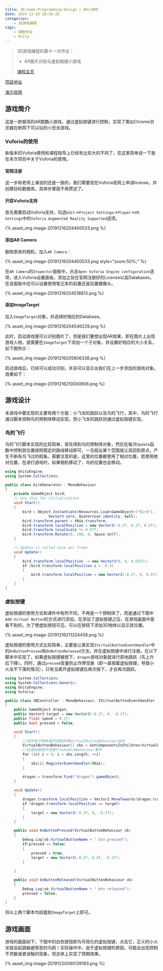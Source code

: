 ```yaml
---
title: 3D-Game-Programming-Design | AR小游戏
date: 2019-12-16 16:58:28
categories: 
	- 3D游戏编程
tags: 
	- 课程作业	
	- Unity
---
```


> 3D游戏编程的第十一次作业：
>
> + AR图片识别与虚拟按键小游戏
>
> [课程主页](https://pmlpml.github.io/unity3d-learning/12-AR-and-MR)

<!-- more -->

[项目地址](https://github.com/DanielXuuuuu/Unity3D-Learning/tree/master/AR_Game)

[演示视频](https://www.bilibili.com/video/av79896695/) 

## 游戏简介

这是一款极简的AR跑酷小游戏，通过虚拟按键进行控制，实现了类似Chrome浏览器在断网下可以玩的小恐龙游戏。

### Vuforia的使用

新版本的Vuforia使用和课程指导上已经有比较大的不同了，在这里简单说一下我在本次项目中关于Vuforia的使用。

#### 官网注册

这一步和老师上课说的还是一致的，我们需要现在Vuforia官网上申请license，并创建目标数据库。具体步骤就不再赘述了。

#### 开启Vuforia支持

首先需要启动Vuforia支持，勾选`Edit`->`Project Settings`->`Player`->`XR Settings`中的`Vuforia Augmented Reality Supported`选项。

{% asset_img image-20191216204400533.png %}

#### 添加AR Camera

删除原来的相机，加入`AR Camera`：

{% asset_img image-20191216204400533.png style="zoom:50%;" %}

在`AR Camera`的`Inspector`面板中，点击`Open Vuforia Engine configuration`选项，进入Vuforia设置面板，添加之前在官网注册好的License以及Databases，在该面板中还可以设置使用笔记本的前置还是后置摄像头。

{% asset_img image-20191216204518813.png %}

#### 添加ImageTarget

加入`ImageTarget`对象，并选择好相应的Database。

{% asset_img image-20191216204546229.png %}

此时，启动游戏便可以识别图片了，但是我们要想出现AR效果，即在图片上出现游戏人物，就需要在`ImageTarget`下添加一个子对象，并设置好相应的大小关系，如下图所示：

{% asset_img image-20191216205806338.png %}

启动游戏后，已经可以成功识别，并且可以显示出我们在上一步添加的游戏对象。效果如下：

{% asset_img image-20191216210000806.png %}

## 游戏设计

本游戏中要实现的主要有两个方面：小飞龙的跳跃以及鸟的飞行，其中，鸟的飞行通过脚本控制鸟的预制体移动实现，而小飞龙的跳跃则通过虚拟按键实现。

### 鸟的飞行

鸟的飞行脚本实现的比较简单，首先得到鸟的预制体对象，然后在每次`Update`函数中控制其位置按照既定的路线移动即可，一旦超出某个范围就让其回到原点，产生不断有鸟飞过的假象。需要注意的是，这里的位置都使用了相对位置，若使用绝对位置，在进行游戏时，如果相机移动了，鸟的位置也会移动。

```c#
using UnityEngine;
using System.Collections;

public class birdGenerator : MonoBehaviour
{
    private GameObject bird;
    // Use this for initialization
    void Start()
    {
        bird = Object.Instantiate(Resources.Load<GameObject>("bird"),
                    Vector3.zero, Quaternion.identity, null);
        bird.transform.parent = this.transform;
        bird.transform.localPosition = new Vector3(-0.2f, 0.1f, 0.5f);
        bird.transform.localScale *= 0.07f;
        bird.transform.Rotate(0, 180, 0, Space.Self); 
    }

    // Update is called once per frame
    void Update()
    {
        bird.transform.localPosition -= new Vector3(0, 0, 0.015f);
        if (bird.transform.localPosition.z < -0.4)
        {
            bird.transform.localPosition = new Vector3(-0.2f, 0, 0.5f);
        }   
    }
}
```

### 虚拟按键

虚拟按键的使用方式和课件中有所不同，不再是一个预制体了，而是通过下图中`Add Virtual Button`的方式进行添加。在添加了虚拟按键之后，在游戏画面中是看不到的，为了使虚拟按钮可见，可以在按钮下添加3D物体以显示其位置。

{% asset_img image-20191216211324458.png %}

虚拟按键的使用方式比较简单，主要是让类实现`IVirtualButtonEventHandler`中的`OnButtonPressed`和`OnButtonReleased`方法，并在虚拟按键中进行注册。在以下脚本中实现了，如果虚拟按键被按下，`dragon`游戏对象就进行原地跳跃（先上升后下降）。同时，通过`pressed`变量防止作弊现象（即一直按着虚拟按键，导致小火龙不下落的情况），只有当离开虚拟按键后再次按下，才会再次跳跃。

```c#
using System.Collections;
using System.Collections.Generic;
using UnityEngine;
using Vuforia;

public class VBController : MonoBehaviour, IVirtualButtonEventHandler
{
    public GameObject dragon;
    public Vector3 target = new Vector3(-0.2f, 0, -0.2f);
    public float speed = 0.1f;
    public bool pressed = false;

    void Start()
    {
        //在所有子物体类中找到所有VirtualButtonBehaviour组件
        VirtualButtonBehaviour[] vbs = GetComponentsInChildren<VirtualButtonBehaviour>();
        //在虚拟按钮中注册TrackableBehaviour事件
        for (int i = 0; i < vbs.Length; ++i)
        {
            vbs[i].RegisterEventHandler(this);
        }

        dragon = transform.Find("dragon").gameObject;
    }
    
    void Update()
    {
        dragon.transform.localPosition = Vector3.MoveTowards(dragon.transform.localPosition, target, speed * Time.deltaTime);
        if (dragon.transform.localPosition == target)
        {
            target = new Vector3(-0.2f, 0, -0.2f);
        }
    }

    public void OnButtonPressed(VirtualButtonBehaviour vb)
    {
        Debug.Log(vb.VirtualButtonName + " btn pressed");
        if(pressed == false)
        {
            pressed = true;
            target = new Vector3(-0.2f, 0.4f, -0.2f);
        }
        
    }

    public void OnButtonReleased(VirtualButtonBehaviour vb)
    {
        Debug.Log(vb.VirtualButtonName + " btn released");
        pressed = false;
    }
}
```

将以上两个脚本均挂载到`ImageTarget`上即可。



## 游戏画面

游戏的画面如下，下图中的白色按钮即为可视化的虚拟按键，点击它，正义的小火龙就会起跳躲避邪恶的乌鸦！实际操作中，由于虚拟按键的原因，可能会出现控制不灵敏或者误触的现象，但总体上实现了预期效果。

{% asset_img image-20191220090139193.png %}